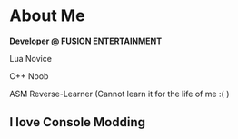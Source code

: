 # About Me

**Developer @ FUSION ENTERTAINMENT** 

Lua Novice

C++ Noob

ASM Reverse-Learner (Cannot learn it for the life of me :( )

## I love Console Modding
